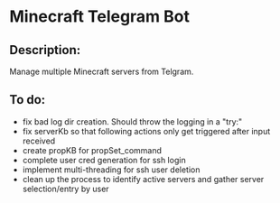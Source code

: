 # Minecraft Telegram Bot
## Description:

Manage multiple Minecraft servers from Telgram.

## To do:

- fix bad log dir creation. Should throw the logging in a "try:" 
- fix serverKb so that following actions only get triggered after input received
- create propKB for propSet_command
- complete user cred generation for ssh login
- implement multi-threading for ssh user deletion
- clean up the process to identify active servers and gather server selection/entry by user


